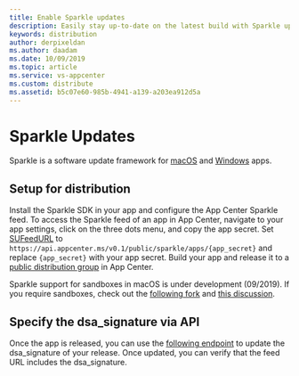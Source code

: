 ```yaml
---
title: Enable Sparkle updates
description: Easily stay up-to-date on the latest build with Sparkle update notifications.
keywords: distribution
author: derpixeldan
ms.author: daadam
ms.date: 10/09/2019
ms.topic: article
ms.service: vs-appcenter
ms.custom: distribute
ms.assetid: b5c07e60-985b-4941-a139-a203ea912d5a
---
```


# Sparkle Updates

Sparkle is a software update framework for [macOS](http://sparkle-project.org) and [Windows](https://winsparkle.org/) apps.

## Setup for distribution

Install the Sparkle SDK in your app and configure the App Center Sparkle feed. To access the Sparkle feed of an app in App Center, navigate to your app settings, click on the three dots menu, and copy the app secret. Set [SUFeedURL](https://sparkle-project.org/documentation/customization/) to `https://api.appcenter.ms/v0.1/public/sparkle/apps/{app_secret}` and replace `{app_secret}` with your app secret. Build your app and release it to a [public distribution group](~/distribution/groups#public-distribution-groups) in App Center.

Sparkle support for sandboxes in macOS is under development (09/2019). If you require sandboxes, check out the [following fork](https://github.com/tumult/Sparkle) and [this discussion](https://github.com/andymatuschak/Sparkle/pull/165).

## Specify the dsa_signature via API

Once the app is released, you can use the [following endpoint](https://openapi.appcenter.ms/#/distribute/releases_update) to update the dsa_signature of your release. Once updated, you can verify that the feed URL includes the dsa_signature.
